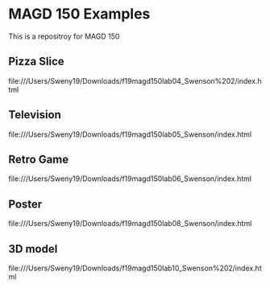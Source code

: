 # MAGD 150 Examples

This is a repositroy for MAGD 150

## Pizza Slice

file:///Users/Sweny19/Downloads/f19magd150lab04_Swenson%202/index.html

## Television

file:///Users/Sweny19/Downloads/f19magd150lab05_Swenson/index.html

## Retro Game

file:///Users/Sweny19/Downloads/f19magd150lab06_Swenson/index.html

## Poster

file:///Users/Sweny19/Downloads/f19magd150lab08_Swenson/index.html

## 3D model

file:///Users/Sweny19/Downloads/f19magd150lab10_Swenson%202/index.html
